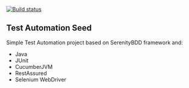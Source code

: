 [![Build status](https://dev.azure.com/kamkutkowski/kamkutkowski/_apis/build/status/kamilkutkowski.test-automation-demo-framework?branchName=master)]()

## Test Automation Seed
Simple Test Automation project based on SerenityBDD framework and:
* Java
* JUnit
* CucumberJVM
* RestAssured
* Selenium WebDriver
